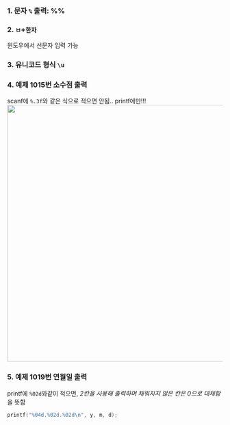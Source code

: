 ### 1. 문자 ```%``` 출력: %%


### 2. ```ㅂ```+```한자```
윈도우에서 선문자 입력 가능

### 3. 유니코드 형식 ```\u```

### 4. 예제 1015번 소수점 출력
scanf에 ```%.3f```와 같은 식으로 적으면 안됨.. printf에만!!!<br>
<img src="https://github.com/redzzzi/C23summer/assets/127263392/c2fc4f9c-9cb0-405d-8811-f08eef6223d9" width="600px">

### 5. 예제 1019번 연월일 출력
printf에 ```%02d```와같이 적으면, *2칸을 사용해 출력하며 채워지지 않은 칸은 0으로 대체함*을 뜻함
```c
printf("%04d.%02d.%02d\n", y, m, d);
```
